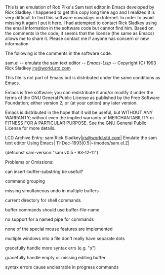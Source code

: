 This is an emulation of Rob Pike's Sam text editor in Emacs developed by Rick
Sladkey.  I happened to get this copy long time ago and I realized it is very
difficult to find this software nowadays on Internet.  In order to avoid
missing it again I put it here.  I had attempted to contact Rick Sladkey using
the email information in the software code but cannot find him.  Based on the
comments in the code, it seems that the license (the same as Emacs) allows me
to share it.  Please contact me if anyone has concern or new information.

The following is the comments in the software code.


sam.el -- emulate the sam text editor                    -*- Emacs-Lisp -*-
Copyright (C) 1993 Rick Sladkey <jrs@world.std.com>

This file is not part of Emacs but is distributed under
the same conditions as Emacs.

Emacs is free software; you can redistribute it and/or modify
it under the terms of the GNU General Public License as published by
the Free Software Foundation; either version 2, or (at your option)
any later version.

Emacs is distributed in the hope that it will be useful,
but WITHOUT ANY WARRANTY; without even the implied warranty of
MERCHANTABILITY or FITNESS FOR A PARTICULAR PURPOSE.  See the
GNU General Public License for more details.


LCD Archive Entry:
sam|Rick Sladkey|jrs@world.std.com|
Emulate the sam text editor Using Emacs|
11-Dec-1993|0.5|~/modes/sam.el.Z|

(defconst sam-version "sam v0.5 - 93-12-11")

Problems or Omissions:

can insert-buffer-substring be useful?

command grouping

missing simultaneous undo in multiple buffers

current directory for shell commands

buffer commands should use buffer-file-name

no support for a named pipe for commands

none of the special mouse features are implemented

multiple windows into a file don't really have separate dots

gracefully handle more syntax errs (e.g. "s")

gracefully handle empty or missing editing buffer

syntax errors cause unclearable in progress commands

